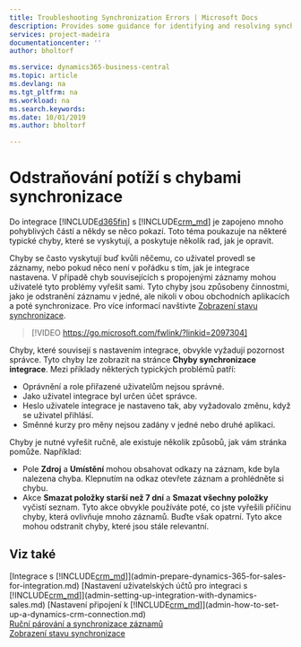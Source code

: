 ```yaml
---
title: Troubleshooting Synchronization Errors | Microsoft Docs
description: Provides some guidance for identifying and resolving synchronization errors.
services: project-madeira
documentationcenter: ''
author: bholtorf

ms.service: dynamics365-business-central
ms.topic: article
ms.devlang: na
ms.tgt_pltfrm: na
ms.workload: na
ms.search.keywords:
ms.date: 10/01/2019
ms.author: bholtorf

---
```

# Odstraňování potíží s chybami synchronizace
Do integrace [!INCLUDE[d365fin](includes/d365fin_md.md)] s [!INCLUDE[crm_md](includes/crm_md.md)] je zapojeno mnoho pohyblivých částí a někdy se něco pokazí. Toto téma poukazuje na některé typické chyby, které se vyskytují, a poskytuje několik rad, jak je opravit.

Chyby se často vyskytují buď kvůli něčemu, co uživatel provedl se záznamy, nebo pokud něco není v pořádku s tím, jak je integrace nastavena. V případě chyb souvisejících s propojenými záznamy mohou uživatelé tyto problémy vyřešit sami. Tyto chyby jsou způsobeny činnostmi, jako je odstranění záznamu v jedné, ale nikoli v obou obchodních aplikacích a poté synchronizace. Pro více informací navštivte [Zobrazení stavu synchronizace](admin-how-to-view-synchronization-status.md).

> [!VIDEO https://go.microsoft.com/fwlink/?linkid=2097304]

Chyby, které souvisejí s nastavením integrace, obvykle vyžadují pozornost správce. Tyto chyby lze zobrazit na stránce **Chyby synchronizace integrace**. Mezi příklady některých typických problémů patří:

* Oprávnění a role přiřazené uživatelům nejsou správné.
* Jako uživatel integrace byl určen účet správce.
* Heslo uživatele integrace je nastaveno tak, aby vyžadovalo změnu, když se uživatel přihlásí.
* Směnné kurzy pro měny nejsou zadány v jedné nebo druhé aplikaci.

Chyby je nutné vyřešit ručně, ale existuje několik způsobů, jak vám stránka pomůže. Například:

* Pole **Zdroj** a **Umístění** mohou obsahovat odkazy na záznam, kde byla nalezena chyba. Klepnutím na odkaz otevřete záznam a prohlédněte si chybu.
* Akce **Smazat položky starší než 7 dní** a **Smazat všechny položky** vyčistí seznam. Tyto akce obvykle používáte poté, co jste vyřešili příčinu chyby, která ovlivňuje mnoho záznamů. Buďte však opatrní. Tyto akce mohou odstranit chyby, které jsou stále relevantní.

## Viz také
[Integrace s [!INCLUDE[crm_md](includes/crm_md.md)]](admin-prepare-dynamics-365-for-sales-for-integration.md)
[Nastavení uživatelských účtů pro integraci s [!INCLUDE[crm_md](includes/crm_md.md)]](admin-setting-up-integration-with-dynamics-sales.md)
[Nastavení připojení k [!INCLUDE[crm_md](includes/crm_md.md)]](admin-how-to-set-up-a-dynamics-crm-connection.md)  
[Ruční párování a synchronizace záznamů](admin-how-to-couple-and-synchronize-records-manually.md)  
[Zobrazení stavu synchronizace](admin-how-to-view-synchronization-status.md)
